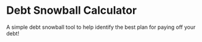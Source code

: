 # Debt Snowball Calculator
A simple debt snowball tool to help identify the best plan for paying off your debt!
